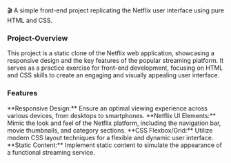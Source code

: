 🎬 A simple front-end project replicating the Netflix user interface using pure HTML and CSS.

<h3>Project-Overview</h3>
This project is a static clone of the Netflix web application, showcasing a responsive design and the key features of the popular streaming platform. It serves as a practice exercise for front-end development, focusing on HTML and CSS skills to create an engaging and visually appealing user interface.

<h3>Features</h3>
**Responsive Design:** Ensure an optimal viewing experience across various devices, from desktops to smartphones.
**Netflix UI Elements:** Mimic the look and feel of the Netflix platform, including the navigation bar, movie thumbnails, and category sections.
**CSS Flexbox/Grid:** Utilize modern CSS layout techniques for a flexible and dynamic user interface.
**Static Content:** Implement static content to simulate the appearance of a functional streaming service.
